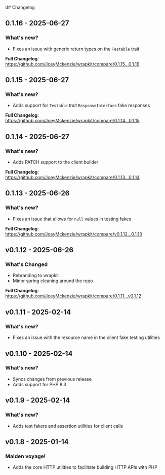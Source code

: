 d# Changelog

## 0.1.16 - 2025-06-27

### What's new?

- Fixes an issue with generic return types on the `Testable` trait

**Full Changelog**: https://github.com/JoeyMckenzie/wrapkit/compare/0.1.15...0.1.16

## 0.1.15 - 2025-06-27

### What's new?

- Adds support for `Testable` trait `ResponseInterface` fake responses

**Full Changelog**: https://github.com/JoeyMckenzie/wrapkit/compare/0.1.14...0.1.15

## 0.1.14 - 2025-06-27

### What's new?

- Adds PATCH support to the client builder

**Full Changelog**: https://github.com/JoeyMckenzie/wrapkit/compare/0.1.13...0.1.14

## 0.1.13 - 2025-06-26

### What's new?

- Fixes an issue that allows for `null` values in testing fakes

**Full Changelog**: https://github.com/JoeyMckenzie/wrapkit/compare/v0.1.12...0.1.13

## v0.1.12 - 2025-06-26

### What's Changed

- Rebranding to wrapkit
- Minor spring cleaning around the repo

**Full Changelog**: https://github.com/JoeyMckenzie/wrapkit/compare/0.1.11...v0.1.12

## v0.1.11 - 2025-02-14

### What's new?

- Fixes an issue with the resource name in the client fake testing utilities

## v0.1.10 - 2025-02-14

### What's new?

- Syncs changes from previous release
- Adds support for PHP 8.3

## v0.1.9 - 2025-02-14

### What's new?

- Adds test fakers and assertion utilities for client calls

## v0.1.8 - 2025-01-14

### Maiden voyage!

- Adds the core HTTP utilities to facilitate building HTTP APIs with PHP
